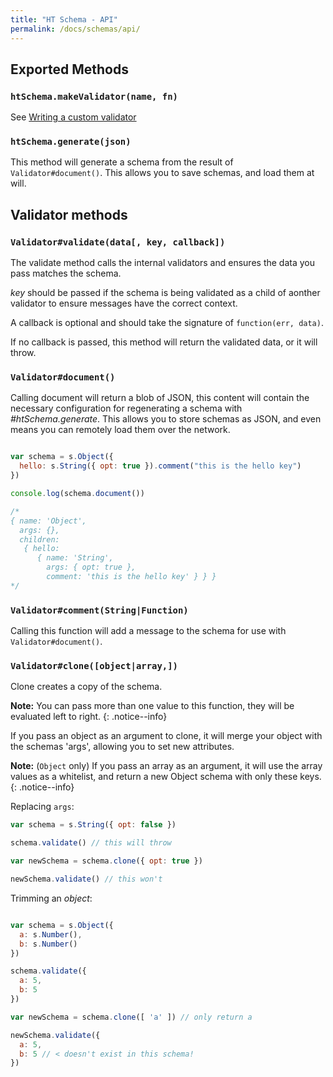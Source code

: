 ```yaml
---
title: "HT Schema - API"
permalink: /docs/schemas/api/
---
```


## Exported Methods

### `htSchema.makeValidator(name, fn)`

See [Writing a custom validator](/docs/schemas/custom/)

### `htSchema.generate(json)`

This method will generate a schema from the result of `Validator#document()`. This allows you to save schemas, and load them at will.

## Validator methods

### `Validator#validate(data[, key, callback])`

The validate method calls the internal validators and ensures the data you pass matches the schema.

*key* should be passed if the schema is being validated as a child of aonther validator to ensure messages have the correct context.

A callback is optional and should take the signature of `function(err, data)`.

If no callback is passed, this method will return the validated data, or it will throw.

### `Validator#document()`

Calling document will return a blob of JSON, this content will contain the necessary configuration for regenerating a schema with *#htSchema.generate*. This allows you to store schemas as JSON, and even means you can remotely load them over the network.

```js

var schema = s.Object({
  hello: s.String({ opt: true }).comment("this is the hello key")
})

console.log(schema.document())

/*
{ name: 'Object',
  args: {},
  children:
   { hello:
      { name: 'String',
        args: { opt: true },
        comment: 'this is the hello key' } } }
*/

```

### `Validator#comment(String|Function)`

Calling this function will add a message to the schema for use with `Validator#document()`.

### `Validator#clone([object|array,])`

Clone creates a copy of the schema.


**Note:** You can pass more than one value to this function, they will be evaluated left to right.
{: .notice--info}

If you pass an object as an argument to clone, it will merge your object with the schemas 'args', allowing you to set new attributes.

**Note:** (`Object` only) If you pass an array as an argument, it will use the array values as a whitelist, and return a new Object schema with only these keys.
{: .notice--info}

Replacing `args`:

```js
var schema = s.String({ opt: false })

schema.validate() // this will throw

var newSchema = schema.clone({ opt: true })

newSchema.validate() // this won't
```

Trimming an *object*:

```js

var schema = s.Object({
  a: s.Number(),
  b: s.Number()
})

schema.validate({
  a: 5,
  b: 5
})

var newSchema = schema.clone([ 'a' ]) // only return a

newSchema.validate({
  a: 5,
  b: 5 // < doesn't exist in this schema!
})
```
